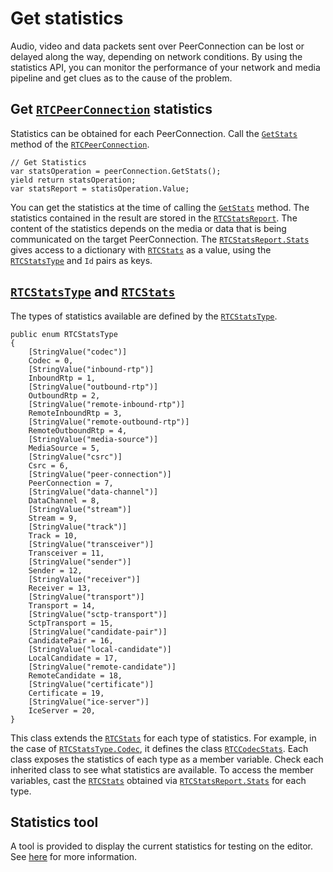 # Get statistics

Audio, video and data packets sent over PeerConnection can be lost or delayed along the way, depending on network conditions. By using the statistics API, you can monitor the performance of your network and media pipeline and get clues as to the cause of the problem.

## Get [`RTCPeerConnection`](../api/Unity.WebRTC.RTCPeerConnection.html) statistics

Statistics can be obtained for each PeerConnection.
Call the [`GetStats`](../api/Unity.WebRTC.RTCPeerConnection.html#Unity_WebRTC_RTCPeerConnection_GetStats) method of the [`RTCPeerConnection`](../api/Unity.WebRTC.RTCPeerConnection.html).

```CSharp
// Get Statistics
var statsOperation = peerConnection.GetStats();
yield return statsOperation;
var statsReport = statisOperation.Value;
```

You can get the statistics at the time of calling the [`GetStats`](../api/Unity.WebRTC.RTCPeerConnection.html#Unity_WebRTC_RTCPeerConnection_GetStats) method.
The statistics contained in the result are stored in the [`RTCStatsReport`](../api/Unity.WebRTC.RTCStatsReport.html). The content of the statistics depends on the media or data that is being communicated on the target PeerConnection.
The [`RTCStatsReport.Stats`](../api/Unity.WebRTC.RTCStatsReport.html#Unity_WebRTC_RTCStatsReport_Stats) gives access to a dictionary with [`RTCStats`](../api/Unity.WebRTC.RTCStats.html) as a value, using the [`RTCStatsType`](../api/Unity.WebRTC.RTCStatsType.html) and `Id` pairs as keys.

## [`RTCStatsType`](../api/Unity.WebRTC.RTCStatsType.html) and [`RTCStats`](../api/Unity.WebRTC.RTCStats.html)

The types of statistics available are defined by the [`RTCStatsType`](../api/Unity.WebRTC.RTCStatsType.html).

```CSharp
public enum RTCStatsType
{
    [StringValue("codec")]
    Codec = 0,
    [StringValue("inbound-rtp")]
    InboundRtp = 1,
    [StringValue("outbound-rtp")]
    OutboundRtp = 2,
    [StringValue("remote-inbound-rtp")]
    RemoteInboundRtp = 3,
    [StringValue("remote-outbound-rtp")]
    RemoteOutboundRtp = 4,
    [StringValue("media-source")]
    MediaSource = 5,
    [StringValue("csrc")]
    Csrc = 6,
    [StringValue("peer-connection")]
    PeerConnection = 7,
    [StringValue("data-channel")]
    DataChannel = 8,
    [StringValue("stream")]
    Stream = 9,
    [StringValue("track")]
    Track = 10,
    [StringValue("transceiver")]
    Transceiver = 11,
    [StringValue("sender")]
    Sender = 12,
    [StringValue("receiver")]
    Receiver = 13,
    [StringValue("transport")]
    Transport = 14,
    [StringValue("sctp-transport")]
    SctpTransport = 15,
    [StringValue("candidate-pair")]
    CandidatePair = 16,
    [StringValue("local-candidate")]
    LocalCandidate = 17,
    [StringValue("remote-candidate")]
    RemoteCandidate = 18,
    [StringValue("certificate")]
    Certificate = 19,
    [StringValue("ice-server")]
    IceServer = 20,
}
```

This class extends the [`RTCStats`](../api/Unity.WebRTC.RTCStats.html) for each type of statistics. For example, in the case of [`RTCStatsType.Codec`](../api/Unity.WebRTC.RTCStatsType.html#fields), it defines the class [`RTCCodecStats`](../api/Unity.WebRTC.RTCCodecStats.html).
Each class exposes the statistics of each type as a member variable. Check each inherited class to see what statistics are available. To access the member variables, cast the [`RTCStats`](../api/Unity.WebRTC.RTCStats.html) obtained via [`RTCStatsReport.Stats`](../api/Unity.WebRTC.RTCStatsReport.html#Unity_WebRTC_RTCStatsReport_Stats) for each type.

## Statistics tool
A tool is provided to display the current statistics for testing on the editor. See [here](webrtcstats.md) for more information.